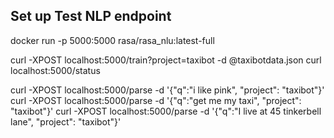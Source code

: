 



## Set up Test NLP endpoint
docker run -p 5000:5000 rasa/rasa_nlu:latest-full

curl -XPOST localhost:5000/train?project=taxibot -d @taxibotdata.json
curl localhost:5000/status

curl -XPOST localhost:5000/parse -d '{"q":"i like pink", "project": "taxibot"}'
curl -XPOST localhost:5000/parse -d '{"q":"get me my taxi", "project": "taxibot"}'
curl -XPOST localhost:5000/parse -d '{"q":"I live at 45 tinkerbell lane", "project": "taxibot"}'